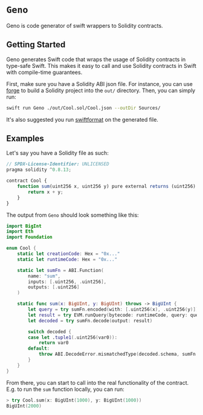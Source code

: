 
# ``Geno``

Geno is code generator of swift wrappers to Solidity contracts.

## Getting Started

Geno generates Swift code that wraps the usage of Solidity contracts in type-safe Swift. This makes it easy to call and use Solidity contracts in Swift with compile-time guarantees.

First, make sure you have a Solidity ABI json file. For instance, you can use [forge](https://book.getfoundry.sh/) to build a Solidity project into the `out/` directory. Then, you can simply run:

```sh
swift run Geno ./out/Cool.sol/Cool.json --outDir Sources/
```

It's also suggested you run [swiftformat](https://github.com/nicklockwood/SwiftFormat) on the generated file.

## Examples

Let's say you have a Solidity file as such:

```js
// SPDX-License-Identifier: UNLICENSED
pragma solidity ^0.8.13;

contract Cool {
    function sum(uint256 x, uint256 y) pure external returns (uint256) {
        return x + y;
    }
}
```

The output from `Geno` should look something like this:

```swift
import BigInt
import Eth
import Foundation

enum Cool {
    static let creationCode: Hex = "0x..."
    static let runtimeCode: Hex = "0x..."

    static let sumFn = ABI.Function(
        name: "sum",
        inputs: [.uint256, .uint256],
        outputs: [.uint256]
    )

    static func sum(x: BigUInt, y: BigUInt) throws -> BigUInt {
        let query = try sumFn.encoded(with: [.uint256(x), .uint256(y)])
        let result = try EVM.runQuery(bytecode: runtimeCode, query: query)
        let decoded = try sumFn.decode(output: result)

        switch decoded {
        case let .tuple1(.uint256(var0)):
            return var0
        default:
            throw ABI.DecodeError.mismatchedType(decoded.schema, sumFn.outputTuple)
        }
    }
}
```

From there, you can start to call into the real functionality of the contract. E.g. to run the `sum` function locally, you can run:

```swift
> try Cool.sum(x: BigUInt(1000), y: BigUInt(1000))
BigUInt(2000)
```
